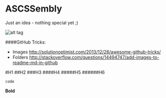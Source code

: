 ASCSSembly
==========

Just an idea - nothing special yet ;)





![alt tag](https://cloud.githubusercontent.com/assets/1699461/4633750/2afa4a5a-53ca-11e4-9f1c-694a9305cff8.png)



####GitHub Tricks:
- Images
http://solutionoptimist.com/2013/12/28/awesome-github-tricks/
- Folders
http://stackoverflow.com/questions/14494747/add-images-to-readme-md-in-github 




#H1
##H2
###H3
####H4
#####H5
######H6


`code`

**Bold**

